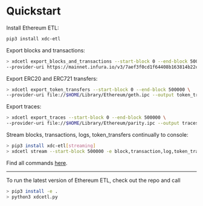 # Quickstart

Install Ethereum ETL:

```bash
pip3 install xdc-etl
```

Export blocks and transactions:

```bash
> xdcetl export_blocks_and_transactions --start-block 0 --end-block 500000 \
--provider-uri https://mainnet.infura.io/v3/7aef3f0cd1f64408b163814b22cc643c --blocks-output blocks.csv --transactions-output transactions.csv
```

Export ERC20 and ERC721 transfers:

```bash
> xdcetl export_token_transfers --start-block 0 --end-block 500000 \
--provider-uri file://$HOME/Library/Ethereum/geth.ipc --output token_transfers.csv
```

Export traces:

```bash
> xdcetl export_traces --start-block 0 --end-block 500000 \
--provider-uri file://$HOME/Library/Ethereum/parity.ipc --output traces.csv
```

Stream blocks, transactions, logs, token_transfers continually to console:

```bash
> pip3 install xdc-etl[streaming]
> xdcetl stream --start-block 500000 -e block,transaction,log,token_transfer --log-file log.txt
```

Find all commands [here](commands.md).

---

To run the latest version of Ethereum ETL, check out the repo and call 
```bash
> pip3 install -e . 
> python3 xdcetl.py
```